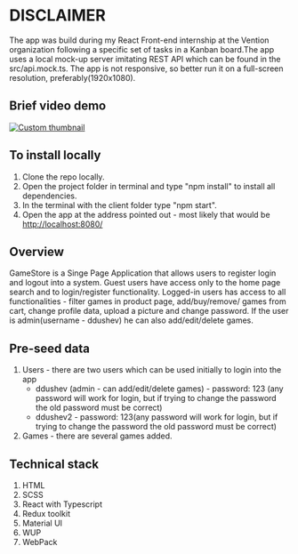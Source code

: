 # DISCLAIMER

The app was build during my React Front-end internship at the Vention organization following a specific set of tasks in a Kanban board.The app uses a local mock-up server imitating REST API which can be found in the src/api.mock.ts. The app is not responsive, so better run it on a full-screen resolution, preferably(1920x1080).

## Brief video demo

[![Custom thumbnail](https://drive.google.com/file/d/1dUudNEfm5XMz_bmhcSsjo__CKnAexvbG/view)](https://www.youtube.com/watch?v=hDx-R-lSQ3U)

## To install locally

1. Clone the repo locally.
2. Open the project folder in terminal and type "npm install" to install all dependencies.
3. In the terminal with the client folder type "npm start".
4. Open the app at the address pointed out - most likely that would be <http://localhost:8080/>

## Overview

GameStore is a Singe Page Application that allows users to register login and logout into a system. Guest users have access only to the home page search and to login/register functionality. Logged-in users has access to all functionalities - filter games in product page, add/buy/remove/ games from cart, change profile data, upload a picture and change password. If the user is admin(username - ddushev) he can also add/edit/delete games.

## Pre-seed data

1. Users - there are two users which can be used initially to login into the app
   - ddushev (admin - can add/edit/delete games) - password: 123 (any password will work for login, but if trying to change the password the old password must be correct)
   - ddushev2 - password: 123(any password will work for login, but if trying to change the password the old password must be correct)
2. Games - there are several games added.

## Technical stack

1. HTML
2. SCSS
3. React with Typescript
4. Redux toolkit
5. Material UI
6. WUP
7. WebPack
